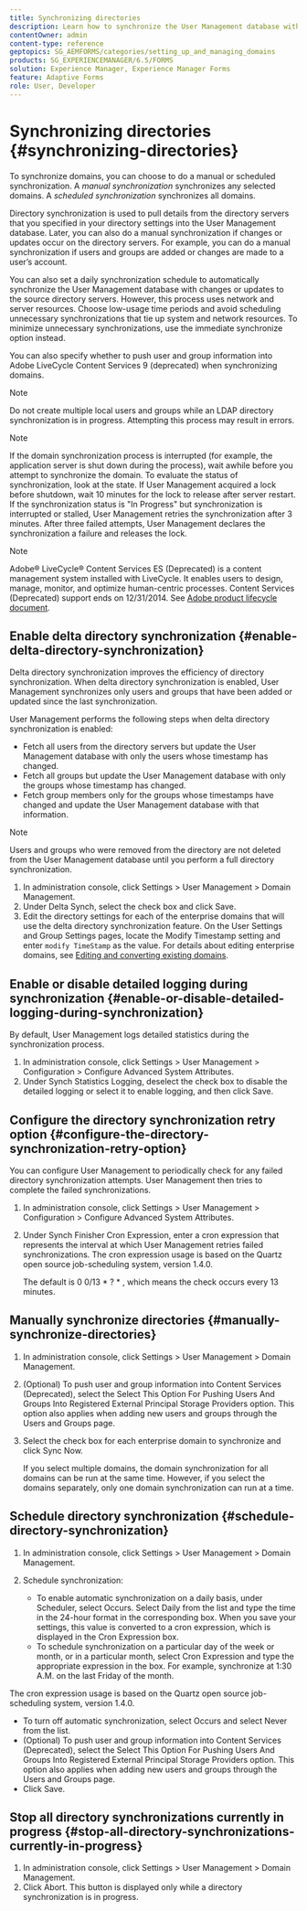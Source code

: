 ```yaml
---
title: Synchronizing directories
description: Learn how to synchronize the User Management database with changes to the source directory servers using manual or scheduled synchronization.
contentOwner: admin
content-type: reference
geptopics: SG_AEMFORMS/categories/setting_up_and_managing_domains
products: SG_EXPERIENCEMANAGER/6.5/FORMS
solution: Experience Manager, Experience Manager Forms
feature: Adaptive Forms
role: User, Developer
---
```

# Synchronizing directories {#synchronizing-directories}

To synchronize domains, you can choose to do a manual or scheduled synchronization. A *manual synchronization* synchronizes any selected domains. A *scheduled synchronization* synchronizes all domains.

Directory synchronization is used to pull details from the directory servers that you specified in your directory settings into the User Management database. Later, you can also do a manual synchronization if changes or updates occur on the directory servers. For example, you can do a manual synchronization if users and groups are added or changes are made to a user’s account.

You can also set a daily synchronization schedule to automatically synchronize the User Management database with changes or updates to the source directory servers. However, this process uses network and server resources. Choose low-usage time periods and avoid scheduling unnecessary synchronizations that tie up system and network resources. To minimize unnecessary synchronizations, use the immediate synchronize option instead.

You can also specify whether to push user and group information into Adobe LiveCycle Content Services 9 (deprecated) when synchronizing domains.

>[!NOTE]
>
>Do not create multiple local users and groups while an LDAP directory synchronization is in progress. Attempting this process may result in errors.

>[!NOTE]
>
>If the domain synchronization process is interrupted (for example, the application server is shut down during the process), wait awhile before you attempt to synchronize the domain. To evaluate the status of synchronization, look at the state. If User Management acquired a lock before shutdown, wait 10 minutes for the lock to release after server restart. If the synchronization status is "In Progress" but synchronization is interrupted or stalled, User Management retries the synchronization after 3 minutes. After three failed attempts, User Management declares the synchronization a failure and releases the lock.

>[!NOTE]
>
>Adobe® LiveCycle® Content Services ES (Deprecated) is a content management system installed with LiveCycle. It enables users to design, manage, monitor, and optimize human-centric processes. Content Services (Deprecated) support ends on 12/31/2014. See [Adobe product lifecycle document](https://www.adobe.com/support/products/enterprise/eol/eol_matrix.html).

## Enable delta directory synchronization {#enable-delta-directory-synchronization}

Delta directory synchronization improves the efficiency of directory synchronization. When delta directory synchronization is enabled, User Management synchronizes only users and groups that have been added or updated since the last synchronization.

User Management performs the following steps when delta directory synchronization is enabled:

* Fetch all users from the directory servers but update the User Management database with only the users whose timestamp has changed.
* Fetch all groups but update the User Management database with only the groups whose timestamp has changed.
* Fetch group members only for the groups whose timestamps have changed and update the User Management database with that information.

>[!NOTE]
>
>Users and groups who were removed from the directory are not deleted from the User Management database until you perform a full directory synchronization.

1. In administration console, click Settings &gt; User Management &gt; Domain Management.
1. Under Delta Synch, select the check box and click Save.
1. Edit the directory settings for each of the enterprise domains that will use the delta directory synchronization feature. On the User Settings and Group Settings pages, locate the Modify Timestamp setting and enter `modify TimeStamp` as the value. For details about editing enterprise domains, see [Editing and converting existing domains](/help/forms/using/admin-help/editing-converting-existing-domains.md#editing-and-converting-existing-domains).

## Enable or disable detailed logging during synchronization {#enable-or-disable-detailed-logging-during-synchronization}

By default, User Management logs detailed statistics during the synchronization process.

1. In administration console, click Settings &gt; User Management &gt; Configuration &gt; Configure Advanced System Attributes.
1. Under Synch Statistics Logging, deselect the check box to disable the detailed logging or select it to enable logging, and then click Save.

## Configure the directory synchronization retry option {#configure-the-directory-synchronization-retry-option}

You can configure User Management to periodically check for any failed directory synchronization attempts. User Management then tries to complete the failed synchronizations.

1. In administration console, click Settings &gt; User Management &gt; Configuration &gt; Configure Advanced System Attributes.
1. Under Synch Finisher Cron Expression, enter a cron expression that represents the interval at which User Management retries failed synchronizations. The cron expression usage is based on the Quartz open source job-scheduling system, version 1.4.0.

   The default is 0 0/13 &ast; ? &ast; , which means the check occurs every 13 minutes.

## Manually synchronize directories {#manually-synchronize-directories}

1. In administration console, click Settings &gt; User Management &gt; Domain Management.
1. (Optional) To push user and group information into Content Services (Deprecated), select the Select This Option For Pushing Users And Groups Into Registered External Principal Storage Providers option. This option also applies when adding new users and groups through the Users and Groups page.
1. Select the check box for each enterprise domain to synchronize and click Sync Now.

   If you select multiple domains, the domain synchronization for all domains can be run at the same time. However, if you select the domains separately, only one domain synchronization can run at a time.

## Schedule directory synchronization {#schedule-directory-synchronization}

1. In administration console, click Settings &gt; User Management &gt; Domain Management.
1. Schedule synchronization:

    * To enable automatic synchronization on a daily basis, under Scheduler, select Occurs. Select Daily from the list and type the time in the 24-hour format in the corresponding box. When you save your settings, this value is converted to a cron expression, which is displayed in the Cron Expression box.
    * To schedule synchronization on a particular day of the week or month, or in a particular month, select Cron Expression and type the appropriate expression in the box. For example, synchronize at 1:30 A.M. on the last Friday of the month.

The cron expression usage is based on the Quartz open source job-scheduling system, version 1.4.0.

* To turn off automatic synchronization, select Occurs and select Never from the list.
* (Optional) To push user and group information into Content Services (Deprecated), select the Select This Option For Pushing Users And Groups Into Registered External Principal Storage Providers option. This option also applies when adding new users and groups through the Users and Groups page.
* Click Save.

## Stop all directory synchronizations currently in progress {#stop-all-directory-synchronizations-currently-in-progress}

1. In administration console, click Settings &gt; User Management &gt; Domain Management.
1. Click Abort. This button is displayed only while a directory synchronization is in progress.
